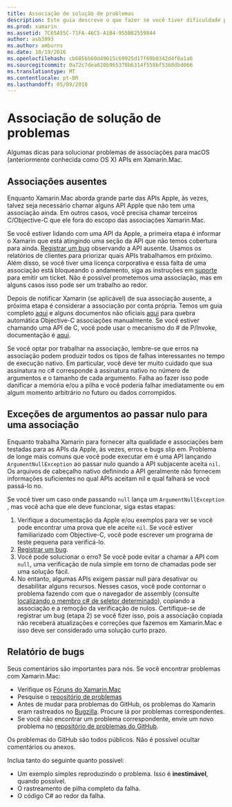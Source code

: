 ```yaml
---
title: Associação de solução de problemas
description: Este guia descreve o que fazer se você tiver dificuldade para associação a uma biblioteca Objective-C.
ms.prod: xamarin
ms.assetid: 7C65A55C-71FA-46C5-A1B4-955B82559844
author: asb3993
ms.author: amburns
ms.date: 10/19/2016
ms.openlocfilehash: cb685bb60d49615c69925d17f69b0342d4f0a1a6
ms.sourcegitcommit: 0a72c7dea020b965378b6314f558bf5360dbd066
ms.translationtype: MT
ms.contentlocale: pt-BR
ms.lasthandoff: 05/09/2018
---
```

# <a name="binding-troubleshooting"></a>Associação de solução de problemas

Algumas dicas para solucionar problemas de associações para macOS (anteriormente conhecida como OS X) APIs em Xamarin.Mac.

## <a name="missing-bindings"></a>Associações ausentes

Enquanto Xamarin.Mac aborda grande parte das APIs Apple, às vezes, talvez seja necessário chamar alguns API Apple que não tem uma associação ainda. Em outros casos, você precisa chamar terceiros C/Objective-C que ele fora do escopo das associações Xamarin.Mac.

Se você estiver lidando com uma API da Apple, a primeira etapa é informar o Xamarin que está atingindo uma seção da API que não temos cobertura para ainda. [Registrar um bug](#reporting-bugs) observando a API ausente. Usamos os relatórios de clientes para priorizar quais APIs trabalhamos em próximo. Além disso, se você tiver uma licença corporativa e essa falta de uma associação está bloqueando o andamento, siga as instruções em [suporte](http://xamarin.com/support) para emitir um ticket. Não é possível prometemos uma associação, mas em alguns casos isso pode ser um trabalho ao redor.

Depois de notificar Xamarin (se aplicável) de sua associação ausente, a próxima etapa é considerar a associação por conta própria. Temos um guia completo [aqui](~/cross-platform/macios/binding/overview.md) e alguns documentos não oficiais [aqui](http://brendanzagaeski.appspot.com/xamarin/0002.html) para quebra automática Objective-C associações manualmente. Se você estiver chamando uma API de C, você pode usar o mecanismo do # de P/Invoke, documentação é [aqui](http://www.mono-project.com/docs/advanced/pinvoke/).

Se você optar por trabalhar na associação, lembre-se que erros na associação podem produzir todos os tipos de falhas interessantes no tempo de execução nativo. Em particular, você deve ter muito cuidado que sua assinatura no c# corresponde à assinatura nativo no número de argumentos e o tamanho de cada argumento. Falha ao fazer isso pode danificar a memória e/ou a pilha e você poderia falhar imediatamente ou em algum momento arbitrário no futuro ou dados corrompidos.

## <a name="argument-exceptions-when-passing-null-to-a-binding"></a>Exceções de argumentos ao passar nulo para uma associação

Enquanto trabalha Xamarin para fornecer alta qualidade e associações bem testadas para as APIs da Apple, às vezes, erros e bugs slip em. Problema de longe mais comuns que você pode executar em é uma API lançando `ArgumentNullException` ao passar nulo quando a API subjacente aceita `nil`. Os arquivos de cabeçalho nativo definindo a API geralmente não fornecem informações suficientes no qual APIs aceitam nil e qual falhará se você passá-lo no.

Se você tiver um caso onde passando `null` lança um `ArgumentNullException` , mas você acha que ele deve funcionar, siga estas etapas:

1. Verifique a documentação da Apple e/ou exemplos para ver se você pode encontrar uma prova que ele aceite `nil`. Se você estiver familiarizado com Objective-C, você pode escrever um programa de teste pequena para verificá-lo.
2. [Registrar um bug](#reporting-bugs).
3. Você pode solucionar o erro? Se você pode evitar a chamar a API com `null`, uma verificação de nula simple em torno de chamadas pode ser uma solução fácil.
4. No entanto, algumas APIs exigem passar null para desativar ou desabilitar alguns recursos. Nesses casos, você pode contornar o problema fazendo com que o navegador de assembly (consulte [localizando o membro c# de seletor determinado](~/mac/app-fundamentals/mac-apis.md#finding_selector)), copiando a associação e a remoção da verificação de nulos. Certifique-se de registrar um bug (etapa 2) se você fizer isso, pois a associação copiada não receberá atualizações e correções que fazemos em Xamarin.Mac e isso deve ser considerado uma solução curto prazo.

<a name="reporting-bugs"/>

## <a name="reporting-bugs"></a>Relatório de bugs

Seus comentários são importantes para nós. Se você encontrar problemas com Xamarin.Mac:

- Verifique os [Fóruns do Xamarin.Mac](https://forums.xamarin.com/categories/mac)
- Pesquise o [repositório de problemas](https://github.com/xamarin/xamarin-macios/issues) 
- Antes de mudar para problemas do GitHub, os problemas do Xamarin eram rastreados no [Bugzilla](https://bugzilla.xamarin.com/describecomponents.cgi). Procure lá por problemas correspondentes.
- Se você não encontrar um problema correspondente, envie um novo problema no [repositório de problemas do GitHub](https://github.com/xamarin/xamarin-macios/issues/new).

Os problemas do GitHub são todos públicos. Não é possível ocultar comentários ou anexos. 

Inclua tanto do seguinte quanto possível:

- Um exemplo simples reproduzindo o problema. Isso é **inestimável**, quando possível. 
- O rastreamento de pilha completo da falha.
- O código C# ao redor da falha. 
